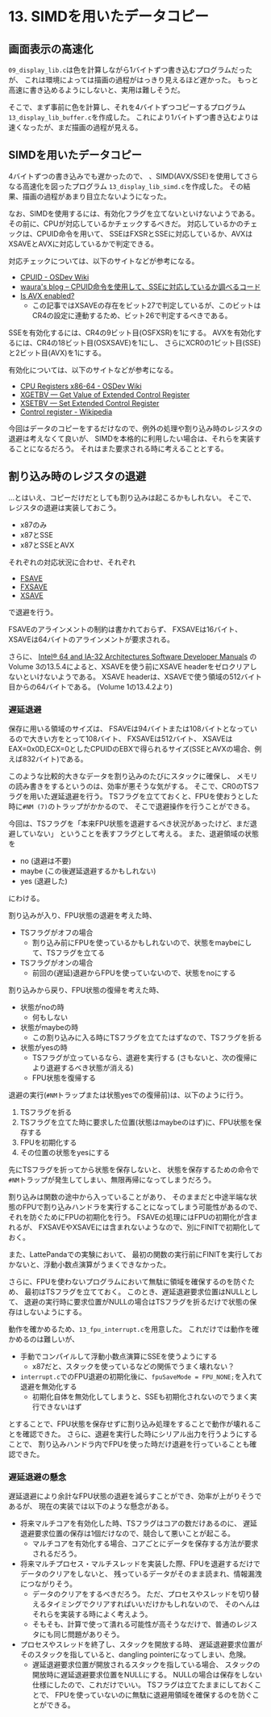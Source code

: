 # 13. SIMDを用いたデータコピー

## 画面表示の高速化

`09_display_lib.c`は色を計算しながら1バイトずつ書き込むプログラムだったが、
これは環境によっては描画の過程がはっきり見えるほど遅かった。
もっと高速に書き込めるようにしないと、実用は難しそうだ。

そこで、まず事前に色を計算し、それを4バイトずつコピーするプログラム
`13_display_lib_buffer.c`を作成した。
これにより1バイトずつ書き込むよりは速くなったが、まだ描画の過程が見える。

## SIMDを用いたデータコピー

4バイトずつの書き込みでも遅かったので、
、SIMD(AVX/SSE)を使用してさらなる高速化を図ったプログラム
`13_display_lib_simd.c`を作成した。
その結果、描画の過程があまり目立たないようになった。

なお、SIMDを使用するには、有効化フラグを立てないといけないようである。
その前に、CPUが対応しているかチェックするべきだ。
対応しているかのチェックは、CPUID命令を用いて、
SSEはFXSRとSSEに対応しているか、AVXはXSAVEとAVXに対応しているかで判定できる。

対応チェックについては、以下のサイトなどが参考になる。

* [CPUID - OSDev Wiki](https://wiki.osdev.org/CPUID)
* [waura's blog – CPUID命令を使用して、SSEに対応しているか調べるコード](https://waura.github.io/200909121252748821.html)
* [Is AVX enabled?](https://software.intel.com/content/www/us/en/develop/blogs/is-avx-enabled.html)
  * この記事ではXSAVEの存在をビット27で判定しているが、このビットはCR4の設定に連動するため、ビット26で判定するべきである。

SSEを有効化するには、CR4の9ビット目(OSFXSR)を1にする。
AVXを有効化するには、CR4の18ビット目(OSXSAVE)を1にし、
さらにXCR0の1ビット目(SSE)と2ビット目(AVX)を1にする。

有効化については、以下のサイトなどが参考になる。

* [CPU Registers x86-64 - OSDev Wiki](https://wiki.osdev.org/CPU_Registers_x86-64)
* [XGETBV — Get Value of Extended Control Register](https://www.felixcloutier.com/x86/xgetbv)
* [XSETBV — Set Extended Control Register](https://www.felixcloutier.com/x86/xsetbv)
* [Control register - Wikipedia](https://en.wikipedia.org/wiki/Control_register)

今回はデータのコピーをするだけなので、例外の処理や割り込み時のレジスタの退避は考えなくて良いが、
SIMDを本格的に利用したい場合は、それらを実装することになるだろう。
それはまた要求される時に考えることとする。

## 割り込み時のレジスタの退避

…とはいえ、コピーだけだとしても割り込みは起こるかもしれない。
そこで、レジスタの退避は実装しておこう。

* x87のみ
* x87とSSE
* x87とSSEとAVX

それぞれの対応状況に合わせ、それぞれ

* [FSAVE](https://www.felixcloutier.com/x86/fsave:fnsave)
* [FXSAVE](https://www.felixcloutier.com/x86/fxsave)
* [XSAVE](https://www.felixcloutier.com/x86/xsave)

で退避を行う。

FSAVEのアラインメントの制約は書かれておらず、
FXSAVEは16バイト、XSAVEは64バイトのアラインメントが要求される。

さらに、
[Intel® 64 and IA-32 Architectures Software Developer Manuals](https://software.intel.com/content/www/us/en/develop/articles/intel-sdm.html)
のVolume 3の13.5.4によると、XSAVEを使う前にXSAVE headerをゼロクリアしないといけないようである。
XSAVE headerは、XSAVEで使う領域の512バイト目からの64バイトである。 (Volume 1の13.4.2より)

### 遅延退避

保存に用いる領域のサイズは、
FSAVEは94バイトまたは108バイトとなっているので大きい方をとって108バイト、
FXSAVEは512バイト、
XSAVEはEAX=0x0D,ECX=0としたCPUIDのEBXで得られるサイズ(SSEとAVXの場合、例えば832バイト)である。

このような比較的大きなデータを割り込みのたびにスタックに確保し、
メモリの読み書きをするというのは、効率が悪そうな気がする。
そこで、CR0のTSフラグを用いた遅延退避を行う。
TSフラグを立てておくと、FPUを使おうとした時に`#NM (7)`のトラップがかかるので、
そこで退避操作を行うことができる。

今回は、TSフラグを「本来FPU状態を退避するべき状況があったけど、まだ退避していない」
ということを表すフラグとして考える。
また、退避領域の状態を

* no (退避は不要)
* maybe (この後遅延退避するかもしれない)
* yes (退避した)

にわける。

割り込みが入り、FPU状態の退避を考えた時、

* TSフラグがオフの場合
  * 割り込み前にFPUを使っているかもしれないので、状態をmaybeにして、TSフラグを立てる
* TSフラグがオンの場合
  * 前回の(遅延)退避からFPUを使っていないので、状態をnoにする

割り込みから戻り、FPU状態の復帰を考えた時、

* 状態がnoの時
  * 何もしない
* 状態がmaybeの時
  * この割り込みに入る時にTSフラグを立てたはずなので、TSフラグを折る
* 状態がyesの時
  * TSフラグが立っているなら、退避を実行する (さもないと、次の復帰により退避するべき状態が消える)
  * FPU状態を復帰する

退避の実行(`#NM`トラップまたは状態yesでの復帰前)は、以下のように行う。

1. TSフラグを折る
2. TSフラグを立てた時に要求した位置(状態はmaybeのはず)に、FPU状態を保存する
3. FPUを初期化する
4. その位置の状態をyesにする

先にTSフラグを折ってから状態を保存しないと、
状態を保存するための命令で`#NM`トラップが発生してしまい、無限再帰になってしまうだろう。

割り込みは関数の途中から入っていることがあり、
そのままだと中途半端な状態のFPUで割り込みハンドラを実行することになってしまう可能性があるので、
それを防ぐためにFPUの初期化を行う。
FSAVEの処理にはFPUの初期化が含まれるが、
FXSAVEやXSAVEには含まれないようなので、別にFINITで初期化しておく。

また、LattePandaでの実験において、
最初の関数の実行前にFINITを実行しておかないと、浮動小数点演算がうまくできなかった。

さらに、FPUを使わないプログラムにおいて無駄に領域を確保するのを防ぐため、
最初はTSフラグを立てておく。
このとき、遅延退避要求位置はNULLとして、
退避の実行時に要求位置がNULLの場合はTSフラグを折るだけで状態の保存はしないようにする。

動作を確かめるため、`13_fpu_interrupt.c`を用意した。
これだけでは動作を確かめるのは難しいが、

* 手動でコンパイルして浮動小数点演算にSSEを使うようにする
  * x87だと、スタックを使っているなどの関係でうまく壊れない？
* `interrupt.c`でのFPU退避の初期化後に、`fpuSaveMode = FPU_NONE;`を入れて退避を無効化する
  * 初期化自体を無効化してしまうと、SSEも初期化されないのでうまく実行できないはず

とすることで、FPU状態を保存せずに割り込み処理をすることで動作が壊れることを確認できた。
さらに、退避を実行した時にシリアル出力を行うようにすることで、
割り込みハンドラ内でFPUを使った時だけ退避を行っていることも確認できた。

### 遅延退避の懸念

遅延退避により余計なFPU状態の退避を減らすことができ、効率が上がりそうであるが、
現在の実装では以下のような懸念がある。

* 将来マルチコアを有効化した時、TSフラグはコアの数だけあるのに、
  遅延退避要求位置の保存は1個だけなので、競合して悪いことが起こる。
  * マルチコアを有効化する場合、コアごとにデータを保存する方法が要求されるだろう。
* 将来マルチプロセス・マルチスレッドを実装した際、FPUを退避するだけでデータのクリアをしないと、
  残っているデータがそのまま読まれ、情報漏洩につながりそう。
  * データのクリアをするべきだろう。
    ただ、プロセスやスレッドを切り替えるタイミングでクリアすればいいだけかもしれないので、
    そのへんはそれらを実装する時によく考えよう。
  * そもそも、計算で使って潰れる可能性が高そうなだけで、普通のレジスタにも同じ問題がありそう。
* プロセスやスレッドを終了し、スタックを開放する時、
  遅延退避要求位置がそのスタックを指していると、dangling pointerになってしまい、危険。
  * 遅延退避要求位置が開放されるスタックを指している場合、
    スタックの開放時に遅延退避要求位置をNULLにする。
    NULLの場合は保存をしない仕様にしたので、これだけでいい。
    TSフラグは立てたままにしておくことで、
    FPUを使っていないのに無駄に退避用領域を確保するのを防ぐことができる。
